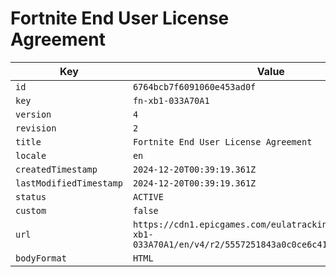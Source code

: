 # Fortnite End User License Agreement

| Key | Value |
| --- | ----- |
| `id` | `6764bcb7f6091060e453ad0f` |
| `key` | `fn-xb1-033A70A1` |
| `version` | `4` |
| `revision` | `2` |
| `title` | `Fortnite End User License Agreement` |
| `locale` | `en` |
| `createdTimestamp` | `2024-12-20T00:39:19.361Z` |
| `lastModifiedTimestamp` | `2024-12-20T00:39:19.361Z` |
| `status` | `ACTIVE` |
| `custom` | `false` |
| `url` | `https://cdn1.epicgames.com/eulatracking-download/fn-xb1-033A70A1/en/v4/r2/5557251843a0c0ce6c41efc400c4368c.pdf` |
| `bodyFormat` | `HTML` |
